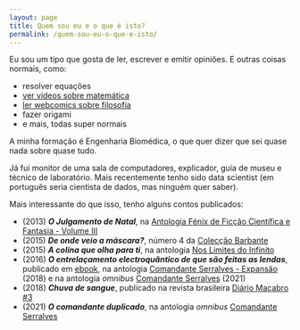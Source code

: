 ```yaml
---
layout: page
title: Quem sou eu e o que é isto?
permalink: /quem-sou-eu-o-que-e-isto/
---
```


Eu sou um tipo que gosta de ler, escrever e emitir opiniões. E outras coisas normais, como:
- resolver equações
- [ver vídeos sobre matemática](https://www.numberphile.com/)
- [ler webcomics sobre filosofia](https://existentialcomics.com/)
- fazer origami
- e mais, todas super normais

A minha formação é Engenharia Biomédica, o que quer dizer que sei quase nada sobre quase tudo.

Já fui monitor de uma sala de computadores, explicador, guia de museu e técnico de laboratório. Mais recentemente tenho sido data scientist (em português seria cientista de dados, mas ninguém quer saber).

Mais interessante do que isso, tenho alguns contos publicados:
- (2013) __*O Julgamento de Natal*__, na [Antologia Fénix de Ficção Científica e Fantasia - Volume III](https://www.smashwords.com/books/view/389963)
- (2015) __*De onde veio a máscara?*__, número 4 da [Colecção Barbante](https://imaginauta.net/produtos/coleccao-barbante/)
- (2015) __*A colina que olha para ti*__, na antologia [Nos Limites do Infinito](https://divergencia.pt/loja/pre-venda-nos-limites-do-infinito/)
- (2016) __*O entrelaçamento electroquântico de que são feitas as lendas*__, publicado em [ebook](https://www.smashwords.com/books/view/670149), na antologia [Comandante Serralves - Expansão](https://imaginauta.net/produtos/comandante-serralves-expansao/) (2018) e na antologia *omnibus* [Comandante Serralves]() (2021)
- (2018) __*Chuva de sangue*__, publicado na revista brasileira [Diário Macabro #3](https://diariomacabro.lojaintegrada.com.br/dm3)
- (2021) __*O comandante duplicado*__, na antologia *omnibus* [Comandante Serralves]()